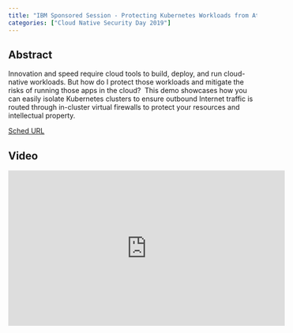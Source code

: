 ```yaml
---
title: "IBM Sponsored Session - Protecting Kubernetes Workloads from Attacks - Chris Rosen, IBM"
categories: ["Cloud Native Security Day 2019"]
---
```


## Abstract

Innovation and speed require cloud tools to build, deploy, and run cloud-native workloads. But how do I protect those workloads and mitigate the risks of running those apps in the cloud?  This demo showcases how you can easily isolate Kubernetes clusters to ensure outbound Internet traffic is routed through in-cluster virtual firewalls to protect your resources and intellectual property.

[Sched URL](https://cloudnativesecurityday2019.sched.com/event/d6b8599a64697c0b7dae8fa02b68b6c8)

## Video

<iframe width='560' height='315' src='https://www.youtube.com/embed/-AoB79_-pgc' frameborder='0' allow='accelerometer; autoplay; encrypted-media; gyroscope; picture-in-picture' allowfullscreen></iframe>
